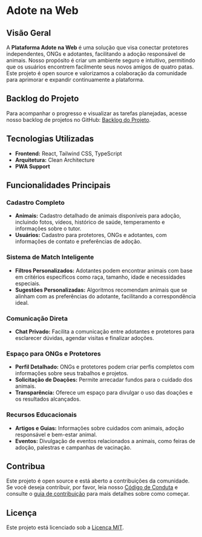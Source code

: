 # Adote na Web

## Visão Geral

A **Plataforma Adote na Web** é uma solução que visa conectar protetores independentes, ONGs e adotantes, facilitando a adoção responsável de animais. Nosso propósito é criar um ambiente seguro e intuitivo, permitindo que os usuários encontrem facilmente seus novos amigos de quatro patas. Este projeto é open source e valorizamos a colaboração da comunidade para aprimorar e expandir continuamente a plataforma.

## Backlog do Projeto

Para acompanhar o progresso e visualizar as tarefas planejadas, acesse nosso backlog de projetos no GitHub: [Backlog do Projeto](https://github.com/users/michelereginabora/projects/12/).


## Tecnologias Utilizadas

- **Frontend:** React, Tailwind CSS, TypeScript
- **Arquitetura:** Clean Architecture
- **PWA Support**

## Funcionalidades Principais

### Cadastro Completo

- **Animais:** Cadastro detalhado de animais disponíveis para adoção, incluindo fotos, vídeos, histórico de saúde, temperamento e informações sobre o tutor.
- **Usuários:** Cadastro para protetores, ONGs e adotantes, com informações de contato e preferências de adoção.

### Sistema de Match Inteligente

- **Filtros Personalizados:** Adotantes podem encontrar animais com base em critérios específicos como raça, tamanho, idade e necessidades especiais.
- **Sugestões Personalizadas:** Algoritmos recomendam animais que se alinham com as preferências do adotante, facilitando a correspondência ideal.

### Comunicação Direta

- **Chat Privado:** Facilita a comunicação entre adotantes e protetores para esclarecer dúvidas, agendar visitas e finalizar adoções.

### Espaço para ONGs e Protetores

- **Perfil Detalhado:** ONGs e protetores podem criar perfis completos com informações sobre seus trabalhos e projetos.
- **Solicitação de Doações:** Permite arrecadar fundos para o cuidado dos animais.
- **Transparência:** Oferece um espaço para divulgar o uso das doações e os resultados alcançados.

### Recursos Educacionais

- **Artigos e Guias:** Informações sobre cuidados com animais, adoção responsável e bem-estar animal.
- **Eventos:** Divulgação de eventos relacionados a animais, como feiras de adoção, palestras e campanhas de vacinação.

## Contribua

Este projeto é open source e está aberto a contribuições da comunidade. Se você deseja contribuir, por favor, leia nosso [Código de Conduta](CODE_OF_CONDUCT.md) e consulte o [guia de contribuição](CONTRIBUTING.md) para mais detalhes sobre como começar.

## Licença

Este projeto está licenciado sob a [Licença MIT](LICENSE).
